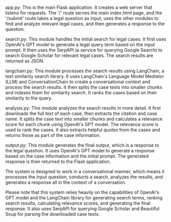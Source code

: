 app.py: This is the main Flask application. It creates a web server that listens for requests. The '/' route serves the main index.html page, and the '/submit' route takes a legal question as input, uses the other modules to find and analyze relevant legal cases, and then generates a response to the question.

search.py: This module handles the initial search for legal cases. It first uses OpenAI's GPT model to generate a legal query term based on the input prompt. It then uses the SerpAPI (a service for querying Google Search) to search Google Scholar for relevant legal cases. The search results are returned as JSON.

langchain.py: This module processes the search results using LangChain, a text similarity search library. It uses LangChain's Language Model Mediator (LLM) and ConversationChain to create a conversational context and process the search results. It then splits the case texts into smaller chunks and indexes them for similarity search. It ranks the cases based on their similarity to the query.

analysis.py: This module analyzes the search results in more detail. It first downloads the full text of each case, then extracts the citation and case name. It splits the case text into smaller chunks and calculates a relevance score for each chunk using OpenAI's GPT model. The relevance score is used to rank the cases. It also extracts helpful quotes from the cases and returns those as part of the case information.

output.py: This module generates the final output, which is a response to the legal question. It uses OpenAI's GPT model to generate a response based on the case information and the initial prompt. The generated response is then returned to the Flask application.

The system is designed to work in a conversational manner, which means it processes the input question, conducts a search, analyzes the results, and generates a response all in the context of a conversation.

Please note that this system relies heavily on the capabilities of OpenAI's GPT model and the LangChain library for generating search terms, ranking search results, calculating relevance scores, and generating the final response. It also uses SerpAPI for querying Google Scholar and Beautiful Soup for parsing the downloaded case texts.